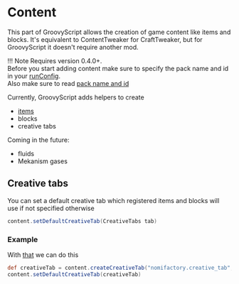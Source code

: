 # Content

This part of GroovyScript allows the creation of game content like items and blocks. It's equivalent to ContentTweaker
for CraftTweaker, but for GroovyScript it doesn't require another mod.

!!! Note
    Requires version 0.4.0+. <br>
    Before you start adding content make sure to specify the pack name and id in
    your [runConfig](../../getting_started.md#run-config). <br>
    Also make sure to read [pack name and id](../../getting_started.md#pack-name-and-id)

Currently, GroovyScript adds helpers to create

- [items](item.md)
- blocks
- creative tabs

Coming in the future:

- fluids
- Mekanism gases

## Creative tabs
You can set a default creative tab which registered items and blocks will use if not specified otherwise
````groovy
content.setDefaultCreativeTab(CreativeTabs tab)
````

### Example
With [that](creative_tab.md) we can do this
````groovy
def creativeTab = content.createCreativeTab("nomifactory.creative_tab", item("nomifactory:heart_of_the_universe"))
content.setDefaultCreativeTab(creativeTab)
````